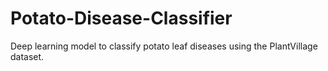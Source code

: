 # Potato-Disease-Classifier
Deep learning model to classify potato leaf diseases using the PlantVillage dataset.
